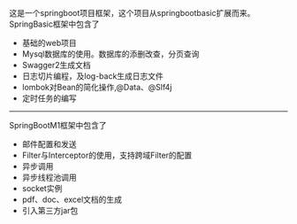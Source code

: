 这是一个springboot项目框架，这个项目从springbootbasic扩展而来。
SpringBasic框架中包含了
* 基础的web项目 
* Mysql数据库的使用。数据库的添删改查，分页查询
* Swagger2生成文档
* 日志切片编程，及log-back生成日志文件
* lombok对Bean的简化操作,@Data、@Slf4j
* 定时任务的编写
<hr>

SpringBootM1框架中包含了
* 邮件配置和发送
* Filter与Interceptor的使用，支持跨域Filter的配置
* 异步调用
* 异步线程池调用
* socket实例
* pdf、doc、excel文档的生成
* 引入第三方jar包


